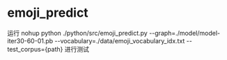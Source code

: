 # emoji_predict
运行 nohup python ./python/src/emoji_predict.py --graph=./model/model-iter30-60-01.pb --vocabulary=./data/emoji_vocabulary_idx.txt --test_corpus={path} 进行测试
